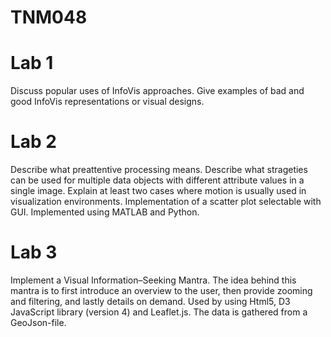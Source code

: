 # TNM048

# Lab 1
Discuss popular uses of InfoVis approaches. Give examples of bad and good InfoVis representations or visual designs.

# Lab 2

Describe what preattentive processing means. Describe what strageties can be used for multiple data objects with different attribute values in a single image. 
Explain at least two cases where motion is usually used in visualization environments. Implementation of a scatter plot selectable with GUI. Implemented using MATLAB and Python. 

# Lab 3

Implement a Visual Information–Seeking Mantra. The idea behind this mantra is to first introduce an overview to the user, then provide zooming and filtering, and lastly details on demand. 
Used by using Html5, D3 JavaScript library (version 4) and Leaflet.js. The data is gathered from a GeoJson-file. 
